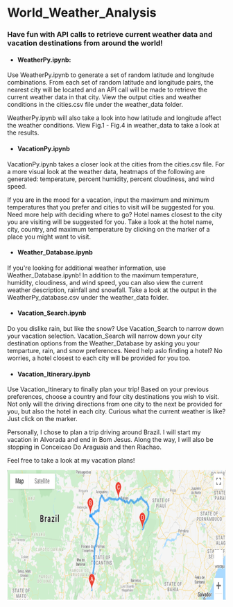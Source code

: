 # World_Weather_Analysis

### Have fun with API calls to retrieve current weather data and vacation destinations from around the world!

- #### WeatherPy.ipynb:

Use WeatherPy.ipynb to generate a set of random latitude and longitude combinations. From each  set of random latitude and longitude pairs, the nearest city will be located and an API call will be made to retrieve the current weather data in that city. View the output cities and weather conditions in the cities.csv file under the weather_data folder. 

WeatherPy.ipynb will also take a look into how latitude and longitude affect the weather conditions. View Fig.1 - Fig.4 in weather_data to take a look at the results. 

- #### VacationPy.ipynb

VacationPy.ipynb takes a closer look at the cities from the cities.csv file. For a more visual look at the weather data, heatmaps of the following are generated: temperature, percent humidity, percent cloudiness, and wind speed. 

If you are in the mood for a vacation, input the maximum and minimum temperatures that you prefer and cities to visit will be suggested for you. Need more help with deciding where to go? Hotel names closest to the city you are visiting will be suggested for you. Take a look at the hotel name, city, country, and maximum temperature by clicking on the marker of a place you might want to visit. 

- #### Weather_Database.ipynb

If you're looking for additional weather information, use Weather_Database.ipynb! In addition to the maximum temperature, humidity, cloudiness, and wind speed, you can also view the current weather description, rainfall and snowfall. Take a look at the output in the WeatherPy_database.csv under the weather_data folder. 

- #### Vacation_Search.ipynb

Do you dislike rain, but like the snow? Use Vacation_Search to narrow down your vacation selection. Vacation_Search will narrow down your city destination options from the Weather_Database by asking you your temparture, rain, and snow preferences. Need help aslo finding a hotel? No worries, a hotel closest to each city will be provided for you too. 

- #### Vacation_Itinerary.ipynb

Use Vacation_Itinerary to finally plan your trip! Based on your previous preferences, choose a country and four city destinations you wish to visit. Not only will the driving directions from one city to the next be provided for you, but also the hotel in each city. Curious what the current weather is like? Just click on the marker. 

Personally, I chose to plan a trip driving around Brazil. I will start my vacation in Alvorada and end in Bom Jesus. Along the way, I will also be stopping in Conceicao Do Araguaia and then Riachao. 

Feel free to take a look at my vacation plans!

<img src="weather_data/WeatherPy_travel_map.PNG" height="300">
